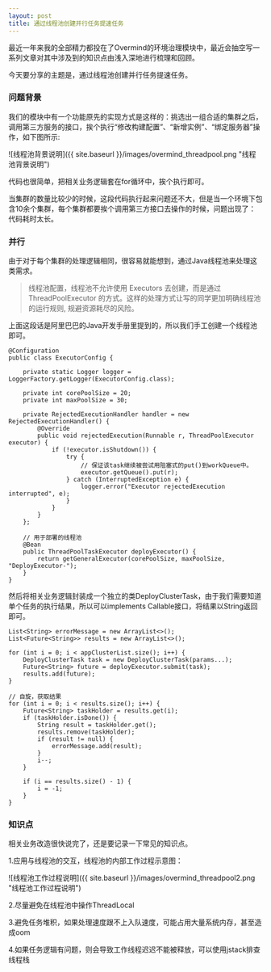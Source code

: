 ```yaml
---
layout: post
title: 通过线程池创建并行任务提速任务
---
```


最近一年来我的全部精力都投在了Overmind的环境治理模块中，最近会抽空写一系列文章对其中涉及到的知识点由浅入深地进行梳理和回顾。

今天要分享的主题是，通过线程池创建并行任务提速任务。

### 问题背景
我们的模块中有一个功能原先的实现方式是这样的：挑选出一组合适的集群之后，调用第三方服务的接口，挨个执行“修改构建配置”、“新增实例”、“绑定服务器”操作，如下图所示:

![线程池背景说明]({{ site.baseurl }}/images/overmind_threadpool.png "线程池背景说明")

代码也很简单，把相关业务逻辑套在for循环中，挨个执行即可。

当集群的数量比较少的时候，这段代码执行起来问题还不大，但是当一个环境下包含10余个集群，每个集群都要挨个调用第三方接口去操作的时候，问题出现了：代码耗时太长。

### 并行
由于对于每个集群的处理逻辑相同，很容易就能想到，通过Java线程池来处理这类需求。

> 线程池配置，线程池不允许使用 Executors 去创建，而是通过 ThreadPoolExecutor 的方式。这样的处理方式让写的同学更加明确线程池的运行规则, 规避资源耗尽的风险。

上面这段话是阿里巴巴的Java开发手册里提到的，所以我们手工创建一个线程池即可。

```
@Configuration
public class ExecutorConfig {

    private static Logger logger = LoggerFactory.getLogger(ExecutorConfig.class);

    private int corePoolSize = 20;
    private int maxPoolSize = 30;

    private RejectedExecutionHandler handler = new RejectedExecutionHandler() {
        @Override
        public void rejectedExecution(Runnable r, ThreadPoolExecutor executor) {
            if (!executor.isShutdown()) {
                try {
                    // 保证该task继续被尝试用阻塞式的put()到workQueue中。
                    executor.getQueue().put(r);
                } catch (InterruptedException e) {
                    logger.error("Executor rejectedExecution interrupted", e);
                }
            }
        }
    };

    // 用于部署的线程池
    @Bean
    public ThreadPoolTaskExecutor deployExecutor() {
        return getGeneralExecutor(corePoolSize, maxPoolSize, "DeployExecutor-");
    }
}
```

然后将相关业务逻辑封装成一个独立的类DeployClusterTask，由于我们需要知道单个任务的执行结果，所以可以implements Callable<String>接口，将结果以String返回即可。
```
List<String> errorMessage = new ArrayList<>();
List<Future<String>> results = new ArrayList<>();

for (int i = 0; i < appClusterList.size(); i++) {
    DeployClusterTask task = new DeployClusterTask(params...);
    Future<String> future = deployExecutor.submit(task);
    results.add(future);
}

// 自旋，获取结果
for (int i = 0; i < results.size(); i++) {
    Future<String> taskHolder = results.get(i);
    if (taskHolder.isDone()) {
        String result = taskHolder.get();
        results.remove(taskHolder);
        if (result != null) {
            errorMessage.add(result);
        }
        i--;
    }

    if (i == results.size() - 1) {
        i = -1;
    }
}
```

### 知识点
相关业务改造很快说完了，还是要记录一下常见的知识点。

1.应用与线程池的交互，线程池的内部工作过程示意图：

![线程池工作过程说明]({{ site.baseurl }}/images/overmind_threadpool2.png "线程池工作过程说明")

2.尽量避免在线程池中操作ThreadLocal

3.避免任务堆积，如果处理速度跟不上入队速度，可能占用大量系统内存，甚至造成oom

4.如果任务逻辑有问题，则会导致工作线程迟迟不能被释放，可以使用jstack排查线程栈



